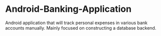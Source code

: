 # Android-Banking-Application
Android application that will track personal expenses in various bank accounts manually. Mainly focused on constructing a database backend.
